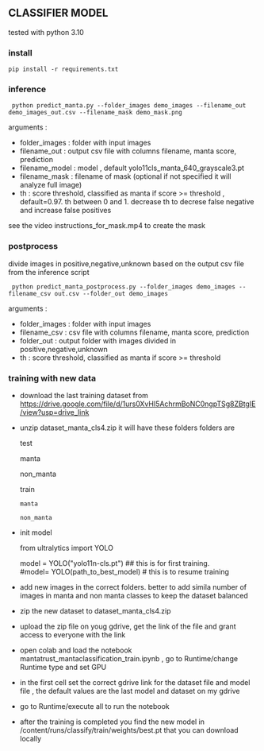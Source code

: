 ## CLASSIFIER MODEL
  
tested with python 3.10

### install 

    pip install -r requirements.txt


### inference

     python predict_manta.py --folder_images demo_images --filename_out demo_images_out.csv --filename_mask demo_mask.png

arguments :

- folder_images  : folder with input images
- filename_out   : output csv file with columns filename, manta score, prediction
- filename_model : model , default yolo11cls_manta_640_grayscale3.pt
- filename_mask  : filename of mask (optional if not specified it will analyze full image)
- th             : score threshold, classified as manta if score >= threshold , default=0.97. th between 0 and 1. decrease th to decrese false negative and increase false positives   
  

see the video instructions_for_mask.mp4 to create the mask


### postprocess 

divide images in positive,negative,unknown based on the output csv file from the inference script

     python predict_manta_postprocess.py --folder_images demo_images --filename_csv out.csv --folder_out demo_images

arguments :

- folder_images  : folder with input images
- filename_csv   : csv file with columns filename, manta score, prediction
- folder_out     : output folder with images divided in positive,negative,unknown
- th             : score threshold, classified as manta if score >= threshold

### training with new data




- download the last training dataset from https://drive.google.com/file/d/1urs0XvHI5AchrmBoNC0ngpTSg8ZBtgIE/view?usp=drive_link

- unzip dataset_manta_cls4.zip
  it will have these folders
  folders are

   test

     manta

     non_manta

   train

      manta

      non_manta


- init model 

     from ultralytics import YOLO

     model = YOLO("yolo11n-cls.pt") ## this is for first training.  
     #model=  YOLO(path_to_best_model) # this is to resume training 


- add new images in the correct folders. better to add simila number of images in manta and non manta classes to keep the dataset balanced
     
- zip the new dataset to   dataset_manta_cls4.zip
 
- upload the zip file on youg gdrive, get the link of the file and grant access to everyone with the link

- open colab and load the notebook mantatrust_mantaclassification_train.ipynb , go to Runtime/change Runtime type and set GPU 

- in the first cell set the correct gdrive link for the dataset file and model file , the default values are the last model and dataset on my gdrive

- go to Runtime/execute all to run the notebook

- after the training is completed you find the new model in /content/runs/classify/train/weights/best.pt that you can download locally 









   